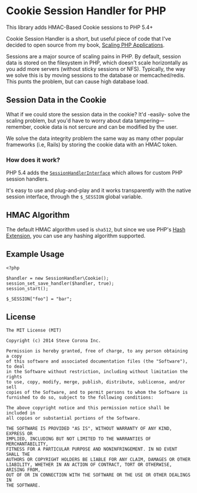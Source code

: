 # Cookie Session Handler for PHP

This library adds HMAC-Based Cookie sessions to PHP 5.4+

Cookie Session Handler is a short, but useful piece of code that I've decided to open source from my book, [Scaling PHP Applications](http://scalingphpbook.com).

Sessions are a major source of scaling pains in PHP. By default, session data is stored on the filesystem in PHP, which doesn't scale horizontally as you add more servers (without sticky sessions or NFS). Typically, the way we solve this is by moving sessions to the database or memcached/redis. This punts the problem, but can cause high database load.

## Session Data in the Cookie

What if we could store the session data in the cookie? It'd -easily- solve the scaling problem, but you'd have to worry about data tampering— remember, cookie data is not sercure and can be modified by the user.

We solve the data integrity problem the same way as many other popular frameworks (i.e, Rails) by storing the cookie data with an HMAC token.

### How does it work?

PHP 5.4 adds the [`SessionHandlerInterface`](http://php.net/manual/en/class.sessionhandlerinterface.php) which allows for custom PHP session handlers.

It's easy to use and plug-and-play and it works transparently with the native session interface, through the `$_SESSION` global variable.

## HMAC Algorithm

The default HMAC algorithm used is `sha512`, but since we use PHP's [Hash Extension](http://php.net/manual/en/book.hash.php), you can use any hashing algorithm supported.

## Example Usage

	<?php

	$handler = new SessionHandler\Cookie();
	session_set_save_handler($handler, true);
	session_start();
	
	$_SESSION["foo"] = "bar";

## License

    The MIT License (MIT)

    Copyright (c) 2014 Steve Corona Inc.

    Permission is hereby granted, free of charge, to any person obtaining a copy
    of this software and associated documentation files (the "Software"), to deal
    in the Software without restriction, including without limitation the rights
    to use, copy, modify, merge, publish, distribute, sublicense, and/or sell
    copies of the Software, and to permit persons to whom the Software is
    furnished to do so, subject to the following conditions:

    The above copyright notice and this permission notice shall be included in
    all copies or substantial portions of the Software.

    THE SOFTWARE IS PROVIDED "AS IS", WITHOUT WARRANTY OF ANY KIND, EXPRESS OR
    IMPLIED, INCLUDING BUT NOT LIMITED TO THE WARRANTIES OF MERCHANTABILITY,
    FITNESS FOR A PARTICULAR PURPOSE AND NONINFRINGEMENT. IN NO EVENT SHALL THE
    AUTHORS OR COPYRIGHT HOLDERS BE LIABLE FOR ANY CLAIM, DAMAGES OR OTHER
    LIABILITY, WHETHER IN AN ACTION OF CONTRACT, TORT OR OTHERWISE, ARISING FROM,
    OUT OF OR IN CONNECTION WITH THE SOFTWARE OR THE USE OR OTHER DEALINGS IN
    THE SOFTWARE.
